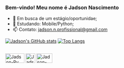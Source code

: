 ### Bem-vindo! Meu nome é Jadson Nascimento

- 🔭 Em busca de um estágio/oportunidae;
- 🌱 Estudando: Mobile/Python;
- 📫 Contato: jadson.n.profissional@gmail.com


[![Jadson's GitHub stats](https://github-readme-stats.vercel.app/api?username=nJadson&show_icons=true&theme=onedark&include_all_commits=true&count_private=true)](https://github.com/nJadson/github-readme-stats)         [![Top Langs](https://github-readme-stats.vercel.app/api/top-langs/?username=nJadson&layout=compact)](https://github.com/nJadson/github-readme-stats)


<div style = "display: inline_block"><br>
  <img align ="center" alt="Jadson-Py" height="30" width="60" src="https://img.shields.io/badge/Python-3776AB?style=for-the-badge&logo=python&logoColor=white">
  <img align ="center" alt="Jadson-C" height="30" width="30" src="https://img.shields.io/badge/C-00599C?style=for-the-badge&logo=c&logoColor=white">
  <img align ="center" alt="Jadson-Java" height="30" width="50" src="https://img.shields.io/badge/Java-ED8B00?style=for-the-badge&logo=java&logoColor=white">
</div>


